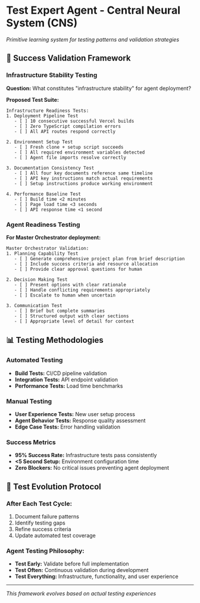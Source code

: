# Test Expert Agent - Central Neural System (CNS)
*Primitive learning system for testing patterns and validation strategies*

## 🎯 **Success Validation Framework**

### **Infrastructure Stability Testing**
**Question:** What constitutes "infrastructure stability" for agent deployment?

**Proposed Test Suite:**
```
Infrastructure Readiness Tests:
1. Deployment Pipeline Test
   - [ ] 10 consecutive successful Vercel builds
   - [ ] Zero TypeScript compilation errors
   - [ ] All API routes respond correctly

2. Environment Setup Test  
   - [ ] Fresh clone + setup script succeeds
   - [ ] All required environment variables detected
   - [ ] Agent file imports resolve correctly

3. Documentation Consistency Test
   - [ ] All four key documents reference same timeline
   - [ ] API key instructions match actual requirements
   - [ ] Setup instructions produce working environment

4. Performance Baseline Test
   - [ ] Build time <2 minutes
   - [ ] Page load time <3 seconds
   - [ ] API response time <1 second
```

### **Agent Readiness Testing**
**For Master Orchestrator deployment:**
```
Master Orchestrator Validation:
1. Planning Capability Test
   - [ ] Generate comprehensive project plan from brief description
   - [ ] Include success criteria and resource allocation
   - [ ] Provide clear approval questions for human

2. Decision Making Test
   - [ ] Present options with clear rationale
   - [ ] Handle conflicting requirements appropriately
   - [ ] Escalate to human when uncertain

3. Communication Test
   - [ ] Brief but complete summaries
   - [ ] Structured output with clear sections
   - [ ] Appropriate level of detail for context
```

## 📊 **Testing Methodologies**

### **Automated Testing**
- **Build Tests:** CI/CD pipeline validation
- **Integration Tests:** API endpoint validation
- **Performance Tests:** Load time benchmarks

### **Manual Testing**
- **User Experience Tests:** New user setup process
- **Agent Behavior Tests:** Response quality assessment
- **Edge Case Tests:** Error handling validation

### **Success Metrics**
- **95% Success Rate:** Infrastructure tests pass consistently
- **<5 Second Setup:** Environment configuration time
- **Zero Blockers:** No critical issues preventing agent deployment

## 🔄 **Test Evolution Protocol**

### **After Each Test Cycle:**
1. Document failure patterns
2. Identify testing gaps
3. Refine success criteria
4. Update automated test coverage

### **Agent Testing Philosophy:**
- **Test Early:** Validate before full implementation
- **Test Often:** Continuous validation during development
- **Test Everything:** Infrastructure, functionality, and user experience

---
*This framework evolves based on actual testing experiences*
